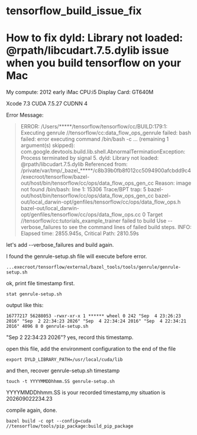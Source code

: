 # tensorflow_build_issue_fix
# How to fix dyld: Library not loaded: @rpath/libcudart.7.5.dylib issue when you build tensorflow on your Mac


My compute:
2012 early iMac
CPU:i5
Display Card: GT640M

Xcode 7.3
CUDA 7.5.27
CUDNN 4


Error Message:

>ERROR: /Users/\*\*\*\*\*/tensorflow/tensorflow/cc/BUILD:179:1: Executing genrule //tensorflow/cc:data_flow_ops_genrule failed: bash failed: error executing command /bin/bash -c ... (remaining 1 argument(s) skipped): com.google.devtools.build.lib.shell.AbnormalTerminationException: Process terminated by signal 5.
dyld: Library not loaded: @rpath/libcudart.7.5.dylib
  Referenced from: /private/var/tmp/_bazel\_\*\*\*\*\*/c8b39b0fb8f012cc5094900afcbdd9c4/execroot/tensorflow/bazel-out/host/bin/tensorflow/cc/ops/data_flow_ops_gen_cc
  Reason: image not found
/bin/bash: line 1: 15306 Trace/BPT trap: 5       bazel-out/host/bin/tensorflow/cc/ops/data_flow_ops_gen_cc bazel-out/local_darwin-opt/genfiles/tensorflow/cc/ops/data_flow_ops.h bazel-out/local_darwin-opt/genfiles/tensorflow/cc/ops/data_flow_ops.cc 0
Target //tensorflow/cc:tutorials_example_trainer failed to build
Use --verbose_failures to see the command lines of failed build steps.
INFO: Elapsed time: 2855.945s, Critical Path: 2810.59s

let's add --verbose_failures and build again.

I found the genrule-setup.sh file will execute before error.

	...execroot/tensorflow/external/bazel_tools/tools/genrule/genrule-setup.sh

ok, print file timestamp first.

	stat genrule-setup.sh
	
output like this:

	16777217 56288053 -rwxr-xr-x 1 ****** wheel 0 242 "Sep  4 23:26:23 2016" "Sep  2 22:34:23 2026" "Sep  4 22:34:24 2016" "Sep  4 22:34:21 2016" 4096 8 0 genrule-setup.sh
	
"Sep  2 22:34:23 2026"? yes, record this timestamp.

open this file, add the environment configuration to the end of the file

	export DYLD_LIBRARY_PATH=/usr/local/cuda/lib
	
and then, recover genrule-setup.sh timestamp

	touch -t YYYYMMDDhhmm.SS genrule-setup.sh

YYYYMMDDhhmm.SS is your recorded timestamp,my situation is 202609022234.23


compile again, done.

	bazel build -c opt --config=cuda //tensorflow/tools/pip_package:build_pip_package

